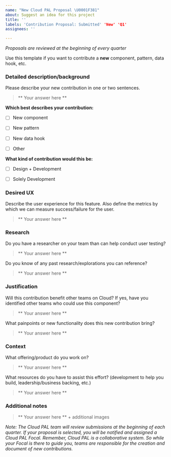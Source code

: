 ```yaml
---
name: "New Cloud PAL Proposal \U0001F381"
about: Suggest an idea for this project
title: ''
labels: 'Contribution Proposal: Submitted' 'New' 'Q1'
assignees: ''

---
```


<!-- Feel free to remove sections that aren't relevant.

## Title line template: [Name of new proposal]: Brief description

-->



*Proposals are reviewed at the beginning of every quarter*

Use this template if you want to contribute a **new** component, pattern, data hook, etc.



### Detailed description/background

Please describe your new contribution in one or two sentences.

> ** Your answer here **



**Which best describes your contribution:**
- [ ] New component
- [ ] New pattern
- [ ] New data hook
- [ ] Other


**What kind of contribution would this be:**
- [ ] Design + Development
- [ ] Solely Development



### Desired UX

Describe the user experience for this feature. Also define the metrics by which we can measure success/failure for the user.

> ** Your answer here **




### Research

Do you have a researcher on your team than can help conduct user testing?

> ** Your answer here **

Do you know of any past research/explorations you can reference? 

> ** Your answer here **




### Justification

Will this contribution benefit other teams on Cloud? If yes, have you identified other teams who could use this component?

> ** Your answer here **

What painpoints or new functionality does this new contribution bring?

> ** Your answer here **




### Context

What offering/product do you work on? 

> ** Your answer here **

What resources do you have to assist this effort? (development to help you build, leadership/business backing, etc.) 

> ** Your answer here **




### Additional notes

> ** Your answer here ** + additional images





*Note: The Cloud PAL team will review submissions at the beginning of each quarter. If your proposal is selected, you will be notified and assigned a Cloud PAL Focal. Remember, Cloud PAL is a collaborative system. So while your Focal is there to guide you, teams are responsible for the creation and document of new contributions.*
